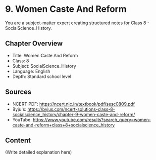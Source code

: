 # 9. Women Caste And Reform

You are a subject-matter expert creating structured notes for Class 8 - SocialScience_History.

## Chapter Overview
- Title: Women Caste And Reform
- Class: 8
- Subject: SocialScience_History
- Language: English
- Depth: Standard school level

## Sources
- NCERT PDF: https://ncert.nic.in/textbook/pdf/sesc0809.pdf
- Byju's: https://byjus.com/ncert-solutions-class-8-socialscience_history/chapter-9-women-caste-and-reform/
- YouTube: https://www.youtube.com/results?search_query=women-caste-and-reform+class+8+socialscience_history

## Content
(Write detailed explanation here)
